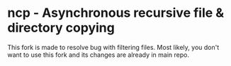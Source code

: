 # ncp - Asynchronous recursive file & directory copying

This fork is made to resolve bug with filtering files. Most likely, you don't want to use this fork and its changes
are already in main repo.